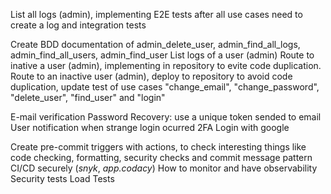 List all logs (admin), implementing E2E tests after all use cases need to create a log and integration tests

Create BDD documentation of admin_delete_user, admin_find_all_logs, admin_find_all_users, admin_find_user
List logs of a user (admin)
Route to inative a user (admin), implementing in repository to evite code duplication. Route to an inactive user (admin), deploy to repository to avoid code duplication, update test of use cases "change_email", "change_password", "delete_user", "find_user" and "login"

E-mail verification
Password Recovery: use a unique token sended to email
User notification when strange login ocurred
2FA
Login with google

Create pre-commit triggers with actions, to check interesting things like code checking, formatting, security checks and commit message pattern
CI/CD securely (_snyk_, _app.codacy_)
How to monitor and have observability
Security tests
Load Tests
